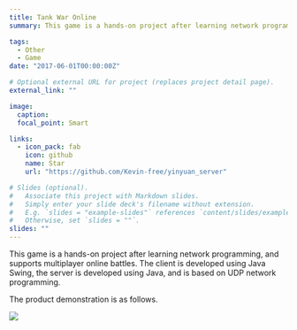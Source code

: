 ```yaml
---
title: Tank War Online
summary: This game is a hands-on project after learning network programming, and supports multiplayer online battles.

tags:
  - Other
  - Game
date: "2017-06-01T00:00:00Z"

# Optional external URL for project (replaces project detail page).
external_link: ""

image:
  caption:
  focal_point: Smart

links:
  - icon_pack: fab
    icon: github
    name: Star
    url: "https://github.com/Kevin-free/yinyuan_server"

# Slides (optional).
#   Associate this project with Markdown slides.
#   Simply enter your slide deck's filename without extension.
#   E.g. `slides = "example-slides"` references `content/slides/example-slides.md`.
#   Otherwise, set `slides = ""`.
slides: ""
---
```


This game is a hands-on project after learning network programming, and supports multiplayer online battles.
The client is developed using Java Swing, the server is developed using Java, and is based on UDP network programming.

The product demonstration is as follows.

![](https://img.ifree258.top/me.ifree.love/projects/tank-war-online-1.gif)
